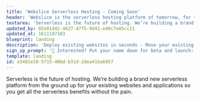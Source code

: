```yaml
---
title: 'Webslice Serverless Hosting - Coming Soon'
header: 'Webslice is the serverless hosting platform of tomorrow, for the websites of today.'
textarea: 'Serverless is the future of hosting. We’re building a brand new serverless platform from the ground up for your existing websites and applications so you get all the serverless benefits without the pain.'
updated_by: 02e01d42-4627-47f5-9d41-e40c7e85cc11
updated_at: 1611197103
blueprint: landing
description: 'Deploy existing websites in seconds - Move your existing websites onto Webslice and experience serverless hosting that is faster, more reliable and cheaper than before.'
sign_up_prompt: '🤔 Interested? Put your name down for beta and launch:'
template: landing
id: e3481e10-5f15-40bd-b31d-2dea41ba6957
---
```

Serverless is the future of hosting. We’re building a brand new serverless platform from the ground up for your existing websites and applications so you get all the serverless benefits without the pain.